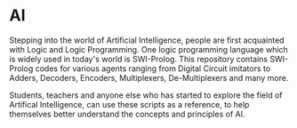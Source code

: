 # AI
Stepping into the world of Artificial Intelligence, people are first acquainted with Logic and Logic Programming. One logic programming language which is widely used in today's world is SWI-Prolog. This repository contains SWI-Prolog codes for various agents ranging from Digital Circuit imitators to Adders, Decoders, Encoders, Multiplexers, De-Multiplexers and many more.

Students, teachers and anyone else who has started to explore the field of Artifical Intelligence, can use these scripts as a reference, to help themselves better understand the concepts and principles of AI.
